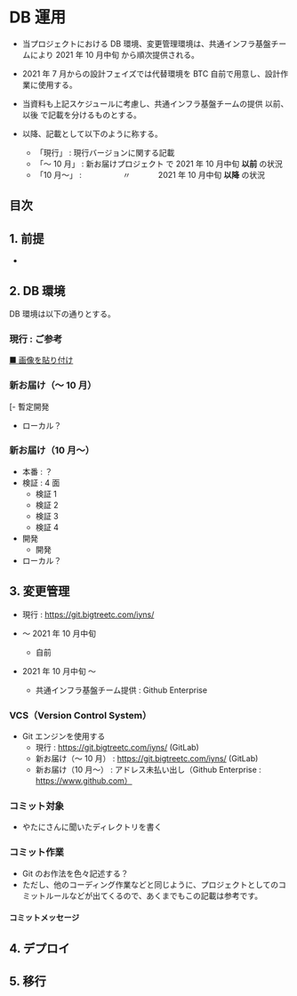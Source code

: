 # DB 運用

- 当プロジェクトにおける DB 環境、変更管理環境は、共通インフラ基盤チームにより 2021 年 10 月中旬 から順次提供される。
- 2021 年 7 月からの設計フェイズでは代替環境を BTC 自前で用意し、設計作業に使用する。
- 当資料も上記スケジュールに考慮し、共通インフラ基盤チームの提供 以前、以後 で記載を分けるものとする。

- 以降、記載として以下のように称する。
  - 「現行」 : 現行バージョンに関する記載
  - 「～ 10 月」 : 新お届けプロジェクト で 2021 年 10 月中旬 **以前** の状況
  - 「10 月～」 : 　　　　　〃　　 　 2021 年 10 月中旬 **以降** の状況

## 目次

## 1. 前提

-

## 2. DB 環境

DB 環境は以下の通りとする。

### 現行 : ご参考

[■ 画像を貼り付け](aaa)

### 新お届け（～ 10 月）

[- 暫定開発

- ローカル？

### 新お届け（10 月～）

- 本番 : ？
- 検証 : 4 面
  - 検証 1
  - 検証 2
  - 検証 3
  - 検証 4
- 開発
  - 開発
- ローカル？

## 3. 変更管理

- 現行 : https://git.bigtreetc.com/iyns/

- ～ 2021 年 10 月中旬

  - 自前

- 2021 年 10 月中旬 ～
  - 共通インフラ基盤チーム提供 : Github Enterprise

### VCS（Version Control System）

- Git エンジンを使用する
  - 現行 : https://git.bigtreetc.com/iyns/ (GitLab)
  - 新お届け（～ 10 月） : https://git.bigtreetc.com/iyns/ (GitLab)
  - 新お届け（10 月～） : アドレス未払い出し（Github Enterprise : https://www.github.com）

### コミット対象

- やたにさんに聞いたディレクトリを書く

### コミット作業

- Git のお作法を色々記述する？
- ただし、他のコーディング作業などと同じように、プロジェクトとしてのコミットルールなどが出てくるので、あくまでもこの記載は参考です。

#### コミットメッセージ

## 4. デプロイ

## 5. 移行
